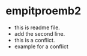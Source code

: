 # empitproemb2

- this is readme file.
- add the second line.
- this is a conflict.
- example for a conflict